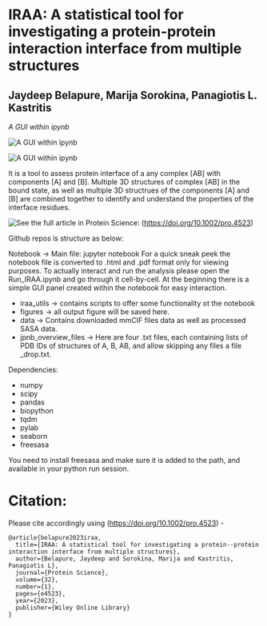 # IRAA: A statistical tool for investigating a protein-protein interaction interface from multiple structures

## Jaydeep Belapure, Marija Sorokina, Panagiotis L. Kastritis

*A GUI within ipynb*

![A GUI within ipynb](https://github.com/kastritislab/IRAA/blob/main/Screenshot_IRAA_GUI_within_notebook.png)


![A GUI within ipynb](https://github.com/kastritislab/IRAA/blob/main/screen_shot_v2.gif)


It is a tool to assess protein interface of a any complex [AB] with components [A] and [B].
Multiple 3D structures of complex [AB] in the bound state, as well as multiple 3D structrues of the components [A] and [B] are combined together to identify and understand the properties of the interface residues.


![See the full article in Protein Science:](https://doi.org/10.1002/pro.4523) (https://doi.org/10.1002/pro.4523)


Github repos is structure as below:

Notebook -> Main file: jupyter notebook 
For a quick sneak peek the notebook file is converted to .html and .pdf format only for viewing purposes. To actually interact and run the analysis please open the Run_IRAA.ipynb and go through it cell-by-cell. At the beginning there is a simple GUI panel created within the notebook for easy interaction.

* iraa_utils -> contains scripts to offer some functionality ot the notebook
* figures -> all output figure will be saved here.
* data -> Contains downloaded mmCIF files data as well as processed SASA data. 
* jpnb_overview_files -> Here are four .txt files, each containing lists of PDB IDs of structures of A, B, AB, and allow skipping any files a file \_drop.txt. 

Dependencies:
- numpy
- scipy
- pandas
- biopython
- tqdm
- pylab
- seaborn
- freesasa

You need to install freesasa and make sure it is added to the path, and available in your python run session.

# Citation:
Please cite accordingly using (https://doi.org/10.1002/pro.4523) -
```
@article{belapure2023iraa,
  title={IRAA: A statistical tool for investigating a protein--protein interaction interface from multiple structures},
  author={Belapure, Jaydeep and Sorokina, Marija and Kastritis, Panagiotis L},
  journal={Protein Science},
  volume={32},
  number={1},
  pages={e4523},
  year={2023},
  publisher={Wiley Online Library}
}
```
